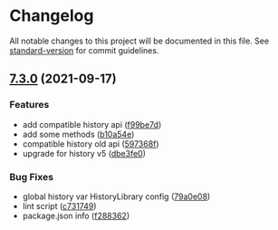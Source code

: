 # Changelog

All notable changes to this project will be documented in this file. See [standard-version](https://github.com/conventional-changelog/standard-version) for commit guidelines.

## [7.3.0](https://github.com/superwf/mobx-react-router/compare/v4.1.0...v7.3.0) (2021-09-17)


### Features

* add compatible history api ([f99be7d](https://github.com/superwf/mobx-react-router/commit/f99be7d3d2b897b534de554822ec7e24384243ed))
* add some methods ([b10a54e](https://github.com/superwf/mobx-react-router/commit/b10a54ea33bcb6ccf946f7a239bf4ba5b9ed4e15))
* compatible history old api ([597368f](https://github.com/superwf/mobx-react-router/commit/597368f53b19a5db66d4d595f3202f6b56c17703))
* upgrade for history v5 ([dbe3fe0](https://github.com/superwf/mobx-react-router/commit/dbe3fe0dcc62bbfc83d0c403784aca52660b053f))


### Bug Fixes

* global history var HistoryLibrary config ([79a0e08](https://github.com/superwf/mobx-react-router/commit/79a0e08ed082ae4475ba813229bae5ca803d906f))
* lint script ([c731749](https://github.com/superwf/mobx-react-router/commit/c731749d10e2ac6638201b88a4c07b7bd7cffd28))
* package.json info ([f288362](https://github.com/superwf/mobx-react-router/commit/f2883628484853d28d7ceece32a2aa4f4aa9b1aa))

